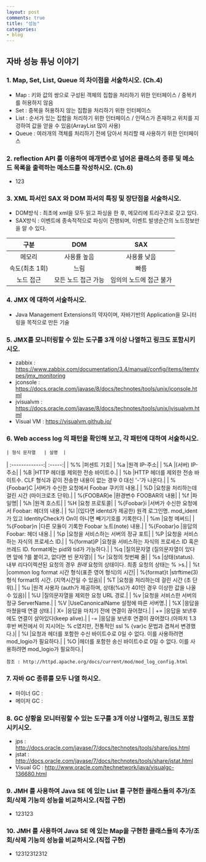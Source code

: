 ```yaml
---
layout: post
comments: true
title: "성능"
categories:
- blog
---
```


## 자바 성능 튜닝 이야기

### 1. Map, Set, List, Queue 의 차이점을 서술하시오. (Ch.4)   
- Map : 키와 값의 쌍으로 구성된 객체의 집합을 처리하기 위한 인터페이스
/ 중복키를 허용하지 않음   
- Set : 중복을 허용하지 않는 집합을 처리하기 위한 인터페이스   
- List : 순서가 있는 집합을 처리하기 위한 인터페이스 / 인덱스가 존재하고 위치를 지겅하여 값을 얻을 수 있음(ArrayList 많이 사용)   
- Queue : 여러개의 객체를 처리하기 전에 담아서 처리할 때 사용하기 위한 인터페이스   

### 2. reflection API 를 이용하여 매개변수로 넘어온 클래스의 종류 및 메소드 목록을 출력하는 메소드를 작성하시오. (Ch.6)   
-  123  

### 3. XML 파서인 SAX 와 DOM 파서의 특징 및 장단점을 서술하시오.   
- DOM방식 : 최초에 xml을 모두 읽고 파싱을 한 후, 메모리에 트리구조로 갖고 있다.   
- SAX방식 : 이벤트에 종속적적으로 파싱이 진행되며, 이벤트 발생순간의 노드정보만을 알 수 있다.   
	 
| 구분        | DOM           | SAX  | 
|:-------------:|:-------------:|:-----:| 
| 메모리      | 사용률 높음 | 사용률 낮음 | 
| 속도(최초 1회) | 느림 | 빠름 | 
| 노드 접근      | 모든 노드 접근 가능     |   임의의 노드에 접근 불가 | 
 
### 4. JMX 에 대하여 서술하시오.   
- Java Management Extensions의 약자이며, 자바기반의 Application을 모니터링을 목적으로 만든 기술     

### 5. JMX를 모니터링할 수 있는 도구를 3개 이상 나열하고 링크도 포함시키시오.   
- zabbix : https://www.zabbix.com/documentation/3.4/manual/config/items/itemtypes/jmx_monitoring 
- jconsole : https://docs.oracle.com/javase/8/docs/technotes/tools/unix/jconsole.html   
- jvisualvm : https://docs.oracle.com/javase/8/docs/technotes/tools/unix/jvisualvm.html   
- Visual VM : https://visualvm.github.io/   

### 6. Web access log 의 패턴을 확인해 보고, 각 패턴에 대하여 서술하시오.   
	| 형식 문자열   | 설명  | 
| :-------------:| :-----:| 
| %%	|퍼센트 기호| 
| %a	|원격 IP-주소| 
| %A	|(서버) IP-주소| 
| %B	|HTTP 헤더를 제외한 전송 바이트수.| 
| %b	|HTTP 헤더를 제외한 전송 바이트수. CLF 형식과 같이 전송한 내용이 없는 경우 0 대신 '-'가 나온다.| 
| %{Foobar}C	|서버가 수신한 요청에서 Foobar 쿠키의 내용.| 
| %D	|요청을 처리하는데 걸린 시간 (마이크로초 단위).| 
| %{FOOBAR}e	|환경변수 FOOBAR의 내용| 
| %f	|파일명| 
| %h	|원격 호스트| 
| %H	|요청 프로토콜| 
| %{Foobar}i	|서버가 수신한 요청에서 Foobar: 헤더의 내용.| 
| %l	|(있다면 identd가 제공한) 원격 로그인명. mod_ident가 있고 IdentityCheck가 On이 아니면 빼기기호를 기록한다.| 
| %m	|요청 메써드| 
| %{Foobar}n	|다른 모듈이 기록한 Foobar 노트(note) 내용.| 
| %{Foobar}o	|응답의 Foobar: 헤더 내용.| 
| %p	|요청을 서비스하는 서버의 정규 포트| 
| %P	|요청을 서비스하는 자식의 프로세스 ID.| 
| %{format}P	|요청을 서비스하는 자식의 프로세스 ID 혹은 쓰레드 ID. format에는 pid와 tid가 가능하다.| 
| %q	|질의문자열 (질의문자열이 있다면 앞에 ?를 붙이고, 없다면 빈 문자열)| 
| %r	|요청의 첫번째 줄| 
| %s	|상태(status). 내부 리다이렉션된 요청의 경우 *원래* 요청의 상태이다. 최종 요청의 상태는 % >s.| 
| %t	|common log format 시간 형식(표준 영어 형식)의 시간| 
| %{format}t	|strftime(3) 형식 format의 시간. (지역시간일 수 있음)| 
| %T	|요청을 처리하는데 걸린 시간 (초 단위).| 
| %u	|원격 사용자 (auth가 제공하며, 상태(%s)가 401인 경우 이상한 값을 나올 수 있음)| 
| %U	|질의문자열을 제외한 요청 URL 경로.| 
| %v	|요청을 서비스한 서버의 정규 ServerName.|
| %V	|UseCanonicalName 설정에 따른 서버명.| 
| %X	|응답을 마쳤을때 연결 상태.| 
| X=	|응답을 마치기 전에 연결이 끊어졌다.| 
| +=	|응답을 보낸후에도 연결이 살아있다(keep alive).| 
| -=	|응답을 보낸후 연결이 끊어졌다.(아파치 1.3 후반 버전에서 이 지시어는 % c였지만, 전통적인 ssl % {var}c 문법과 겹쳐서 변경했다.)| 
| %I	|요청과 헤더를 포함한 수신 바이트수로 0일 수 없다. 이를 사용하려면 mod_logio가 필요하다.| 
| %O	|헤더를 포함한 송신 바이트수로 0일 수 없다. 이를 사용하려면 mod_logio가 필요하다.| 
 
 
 
 
 
 
	참조 : http://httpd.apache.org/docs/current/mod/mod_log_config.html 
### 7. 자바 GC 종류를 모두 나열 하시오.  
- 마이너 GC :   
- 메이저 GC :   

### 8. GC 상황을 모니터링할 수 있는 도구를 3개 이상 나열하고, 링크도 포함시키시오.  
- jps : http://docs.oracle.com/javase/7/docs/technotes/tools/share/jps.html   
- jstat : http://docs.oracle.com/javase/7/docs/technotes/tools/share/jstat.html   
- Visual GC : http://www.oracle.com/technetwork/java/visualgc-136680.html   

### 9. JMH 를 사용하여 Java SE 에 있는 List 를 구현한 클래스들의 추가/조회/삭제 기능의 성능을 비교하시오.(직접 구현)   
- 123123   

### 10. JMH 를 사용하여 Java SE 에 있는 Map을 구현한 클래스들의 추가/조회/삭제 기능의 성능을 비교하시오.(직접 구현)   
- 12312312312 


